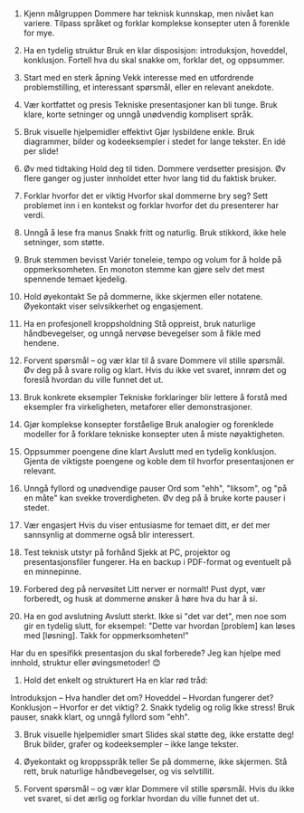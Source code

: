 #

1. Kjenn målgruppen
   Dommere har teknisk kunnskap, men nivået kan variere. Tilpass språket og forklar komplekse konsepter uten å forenkle for mye.

2. Ha en tydelig struktur
   Bruk en klar disposisjon: introduksjon, hoveddel, konklusjon. Fortell hva du skal snakke om, forklar det, og oppsummer.

3. Start med en sterk åpning
   Vekk interesse med en utfordrende problemstilling, et interessant spørsmål, eller en relevant anekdote.

4. Vær kortfattet og presis
   Tekniske presentasjoner kan bli tunge. Bruk klare, korte setninger og unngå unødvendig komplisert språk.

5. Bruk visuelle hjelpemidler effektivt
   Gjør lysbildene enkle. Bruk diagrammer, bilder og kodeeksempler i stedet for lange tekster. En idé per slide!

6. Øv med tidtaking
   Hold deg til tiden. Dommere verdsetter presisjon. Øv flere ganger og juster innholdet etter hvor lang tid du faktisk bruker.

7. Forklar hvorfor det er viktig
   Hvorfor skal dommerne bry seg? Sett problemet inn i en kontekst og forklar hvorfor det du presenterer har verdi.

8. Unngå å lese fra manus
   Snakk fritt og naturlig. Bruk stikkord, ikke hele setninger, som støtte.

9. Bruk stemmen bevisst
   Variér toneleie, tempo og volum for å holde på oppmerksomheten. En monoton stemme kan gjøre selv det mest spennende temaet kjedelig.

10. Hold øyekontakt
    Se på dommerne, ikke skjermen eller notatene. Øyekontakt viser selvsikkerhet og engasjement.

11. Ha en profesjonell kroppsholdning
    Stå oppreist, bruk naturlige håndbevegelser, og unngå nervøse bevegelser som å fikle med hendene.

12. Forvent spørsmål – og vær klar til å svare
    Dommere vil stille spørsmål. Øv deg på å svare rolig og klart. Hvis du ikke vet svaret, innrøm det og foreslå hvordan du ville funnet det ut.

13. Bruk konkrete eksempler
    Tekniske forklaringer blir lettere å forstå med eksempler fra virkeligheten, metaforer eller demonstrasjoner.

14. Gjør komplekse konsepter forståelige
    Bruk analogier og forenklede modeller for å forklare tekniske konsepter uten å miste nøyaktigheten.

15. Oppsummer poengene dine klart
    Avslutt med en tydelig konklusjon. Gjenta de viktigste poengene og koble dem til hvorfor presentasjonen er relevant.

16. Unngå fyllord og unødvendige pauser
    Ord som "ehh", "liksom", og "på en måte" kan svekke troverdigheten. Øv deg på å bruke korte pauser i stedet.

17. Vær engasjert
    Hvis du viser entusiasme for temaet ditt, er det mer sannsynlig at dommerne også blir interessert.

18. Test teknisk utstyr på forhånd
    Sjekk at PC, projektor og presentasjonsfiler fungerer. Ha en backup i PDF-format og eventuelt på en minnepinne.

19. Forbered deg på nervøsitet
    Litt nerver er normalt! Pust dypt, vær forberedt, og husk at dommerne ønsker å høre hva du har å si.

20. Ha en god avslutning
    Avslutt sterkt. Ikke si "det var det", men noe som gir en tydelig slutt, for eksempel: "Dette var hvordan [problem] kan løses med [løsning]. Takk for oppmerksomheten!"

Har du en spesifikk presentasjon du skal forberede? Jeg kan hjelpe med innhold, struktur eller øvingsmetoder! 😊

1. Hold det enkelt og strukturert
   Ha en klar rød tråd:

Introduksjon – Hva handler det om?
Hoveddel – Hvordan fungerer det?
Konklusjon – Hvorfor er det viktig? 2. Snakk tydelig og rolig
Ikke stress! Bruk pauser, snakk klart, og unngå fyllord som "ehh".

3. Bruk visuelle hjelpemidler smart
   Slides skal støtte deg, ikke erstatte deg! Bruk bilder, grafer og kodeeksempler – ikke lange tekster.

4. Øyekontakt og kroppsspråk teller
   Se på dommerne, ikke skjermen. Stå rett, bruk naturlige håndbevegelser, og vis selvtillit.

5. Forvent spørsmål – og vær klar
   Dommere vil stille spørsmål. Hvis du ikke vet svaret, si det ærlig og forklar hvordan du ville funnet det ut.
